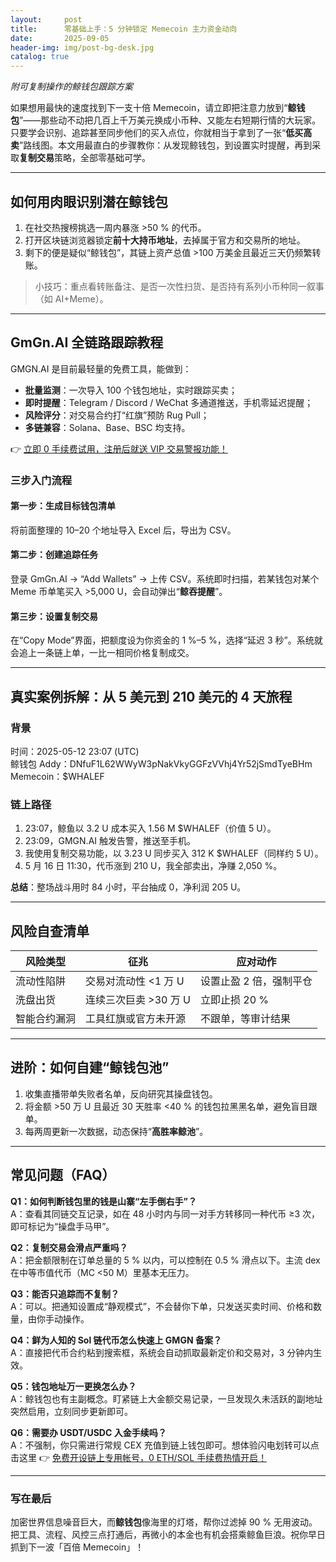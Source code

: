```yaml
---
layout:     post
title:      零基础上手：5 分钟锁定 Memecoin 主力资金动向
date:       2025-09-05
header-img: img/post-bg-desk.jpg
catalog: true
---
```


*附可复制操作的鲸钱包跟踪方案*

如果想用最快的速度找到下一支十倍 Memecoin，请立即把注意力放到“**鲸钱包**”——那些动不动把几百上千万美元换成小币种、又能左右短期行情的大玩家。只要学会识别、追踪甚至同步他们的买入点位，你就相当于拿到了一张“**低买高卖**”路线图。本文用最直白的步骤教你：从发现鲸钱包，到设置实时提醒，再到采取**复制交易**策略，全部零基础可学。

---

## 如何用肉眼识别潜在鲸钱包

1. 在社交热搜榜挑选一周内暴涨 >50 % 的代币。  
2. 打开区块链浏览器锁定**前十大持币地址**，去掉属于官方和交易所的地址。  
3. 剩下的便是疑似“鲸钱包”，其链上资产总值 >100 万美金且最近三天仍频繁转账。  

> 小技巧：重点看转账备注、是否一次性扫货、是否持有系列小币种同一叙事（如 AI+Meme）。

---

## GmGn.AI 全链路跟踪教程

GMGN.AI 是目前最轻量的免费工具，能做到：

* **批量监测**：一次导入 100 个钱包地址，实时跟踪买卖；  
* **即时提醒**：Telegram / Discord / WeChat 多通道推送，手机零延迟提醒；  
* **风险评分**：对交易合约打“红旗”预防 Rug Pull；  
* **多链兼容**：Solana、Base、BSC 均支持。

👉 [立即 0 手续费试用，注册后就送 VIP 交易警报功能！](https://okxdog.com/)

### 三步入门流程

#### 第一步：生成目标钱包清单  
将前面整理的 10–20 个地址导入 Excel 后，导出为 CSV。  

#### 第二步：创建追踪任务  
登录 GmGn.AI → “Add Wallets” → 上传 CSV。系统即时扫描，若某钱包对某个 Meme 币单笔买入 >5,000 U，会自动弹出“**鲸吞提醒**”。  

#### 第三步：设置复制交易  
在“Copy Mode”界面，把额度设为你资金的 1 %–5 %，选择“延迟 3 秒”。系统就会追上一条链上单，一比一相同价格复制成交。

---

## 真实案例拆解：从 5 美元到 210 美元的 4 天旅程  

### 背景  
时间：2025-05-12 23:07 (UTC)  
鲸钱包 Addy：DNfuF1L62WWyW3pNakVkyGGFzVVhj4Yr52jSmdTyeBHm  
Memecoin：$WHALEF  

### 链上路径  
1. 23:07，鲸鱼以 3.2 U 成本买入 1.56 M $WHALEF（价值 5 U）。  
2. 23:09，GMGN.AI 触发告警，推送至手机。  
3. 我使用复制交易功能，以 3.23 U 同步买入 312 K $WHALEF（同样约 5 U）。  
4. 5 月 16 日 11:30，代币涨到 210 U，我全部卖出，净赚 2,050 %。

**总结**：整场战斗用时 84 小时，平台抽成 0，净利润 205 U。

---

## 风险自查清单

| 风险类型 | 征兆 | 应对动作 |
|---|---|---|
| 流动性陷阱 | 交易对流动性 <1 万 U | 设置止盈 2 倍，强制平仓 |
| 洗盘出货 | 连续三次巨卖 >30 万 U | 立即止损 20 % |
| 智能合约漏洞 | 工具红旗或官方未开源 | 不跟单，等审计结果 |

---

## 进阶：如何自建“鲸钱包池”

1. 收集直播带单失败者名单，反向研究其操盘钱包。  
2. 将金额 >50 万 U 且最近 30 天胜率 <40 % 的钱包拉黑黑名单，避免盲目跟单。  
3. 每两周更新一次数据，动态保持“**高胜率鲸池**”。

---

## 常见问题（FAQ）

**Q1：如何判断钱包里的钱是山寨“左手倒右手”？**  
A：查看其同链交互记录，如在 48 小时内与同一对手方转移同一种代币 ≥3 次，即可标记为“操盘手马甲”。

**Q2：复制交易会滑点严重吗？**  
A：把金额限制在订单总量的 5 % 以内，可以控制在 0.5 % 滑点以下。主流 dex 在中等市值代币（MC <50 M）里基本无压力。

**Q3：能否只追踪而不复制？**  
A：可以。把通知设置成“静观模式”，不会替你下单，只发送买卖时间、价格和数量，由你手动操作。

**Q4：鲜为人知的 Sol 链代币怎么快速上 GMGN 备案？**  
A：直接把代币合约粘到搜索框，系统会自动抓取最新定价和交易对，3 分钟内生效。

**Q5：钱包地址万一更换怎么办？**  
A：鲸钱包也有主副概念。盯紧链上大金额交易记录，一旦发现久未活跃的副地址突然启用，立刻同步更新即可。

**Q6：需要办 USDT/USDC 入金手续吗？**  
A：不强制，你只需进行常规 CEX 充值到链上钱包即可。想体验闪电划转可以点击这里 👉 [免费开设链上专用帐号，0 ETH/SOL 手续费热情开启！](https://okxdog.com/)

---

### 写在最后

加密世界信息噪音巨大，而**鲸钱包**像海里的灯塔，帮你过滤掉 90 % 无用波动。把工具、流程、风控三点打通后，再微小的本金也有机会搭乘鲸鱼巨浪。祝你早日抓到下一波「百倍 Memecoin」！